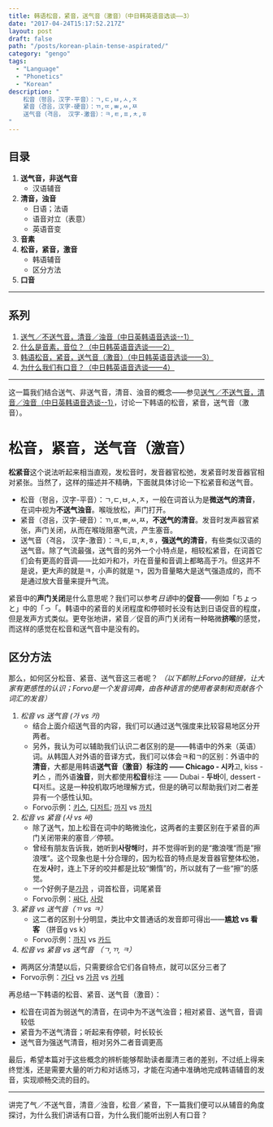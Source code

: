 ```yaml
---
title: 韩语松音，紧音，送气音（激音）（中日韩英语音选谈——3）
date: "2017-04-24T15:17:52.217Z"
layout: post
draft: false
path: "/posts/korean-plain-tense-aspirated/"
category: "gengo"
tags:
  - "Language"
  - "Phonetics"
  - "Korean"
description: "
    松音（평음，汉字-平音）：ㄱ,ㄷ,ㅂ,ㅅ,ㅈ
    紧音（경음，汉字-硬音）：ㄲ,ㄸ,ㅃ,ㅆ,ㅉ
    送气音（격음， 汉字-激音）：ㅋ,ㅌ,ㅍ,ㅊ,ㅎ
"
---
```


## 目录
1. **送气音，非送气音**
   - 汉语辅音
2. **清音，浊音**
    - 日语；法语
    - 语音对立（表意）
    - 英语音变
3. **音素**
4. **松音，紧音，激音**
   - 韩语辅音
   - 区分方法
5. **口音**

----
## 系列
1. [送气／不送气音，清音／浊音（中日英韩语音选谈--1）](https://www.jianshu.com/p/6f5cb3d07ea7)
2. [什么是音素，音位？（中日韩英语音选谈——2）](https://www.jianshu.com/p/2665b5655ef9)
3. [韩语松音，紧音，送气音（激音）（中日韩英语音选谈——3）](https://www.jianshu.com/p/8df495fc7558)
4. [为什么我们有口音？（中日韩英语音选谈——4）](https://www.jianshu.com/p/725252c47961)

----
这一篇我们结合送气、非送气音，清音、浊音的概念——参见[送气／不送气音，清音／浊音（中日英韩语音选谈--1）](https://www.jianshu.com/p/6f5cb3d07ea7)，讨论一下韩语的松音，紧音，送气音（激音）。

# 松音，紧音，送气音（激音）
**松紧音**这个说法听起来相当直观，发松音时，发音器官松弛，发紧音时发音器官相对紧张。当然了，这样的描述并不精确，下面就具体讨论一下松紧音和送气音。

- 松音（평음，汉字-平音）：ㄱ,ㄷ,ㅂ,ㅅ,ㅈ，一般在词首认为是**微送气的清音**，在词中视为**不送气浊音**。喉咙放松，声门打开。
- 紧音（경음，汉字-硬音）：ㄲ,ㄸ,ㅃ,ㅆ,ㅉ，**不送气的清音**。发音时发声器官紧张，声门关闭，从而在喉咙阻塞气流，产生塞音。
- 送气音（격음， 汉字-激音）：ㅋ,ㅌ,ㅍ,ㅊ,ㅎ，**强送气的清音**，有些类似汉语的送气音。除了气流最强，送气音的另外一个小特点是，相较松紧音，在词首它们会有更高的音调——比如카和가，카在音量和音调上都略高于가。但这并不是说，更大声的就是ㅋ，小声的就是ㄱ，因为音量略大是送气强造成的，而不是通过放大音量来提升气流。

紧音中的**声门关闭**是什么意思呢？我们可以参考*日语*中的**促音**——例如「ちょっと」中的「っ「。韩语中的紧音的关闭程度和停顿时长没有达到日语促音的程度，但是发声方式类似。更夸张地讲，紧音／促音的声门关闭有一种略微**挤喉**的感觉，而这样的感觉在松音和送气音中是没有的。

## 区分方法

那么，如何区分松音、紧音、送气音这三者呢？
*（以下都附上Forvo的链接，让大家有更感性的认识；Forvo是一个发音词典，由各种语言的使用者录制和贡献各个词汇的发音）*

1. *松音 vs 送气音 (가 vs 카)*
   - 结合上面介绍送气音的内容，我们可以通过送气强度来比较容易地区分开两者。
   - 另外，我认为可以辅助我们认识二者区别的是——韩语中的外来（英语）词。从韩国人对外语的音译方式，我们可以体会ㅋ和ㄱ的区别：外语中的**清音**，大都是用韩语**送气音（激音）**标注的 —— Chicago - 시**카**고, kiss - **키**스 ，而外语**浊音**，则大都使用**松音**标注 —— Dubai - **두바**이, dessert - **디**저트。这是一种投机取巧地理解方式，但是的确可以帮助我们对二者差异有一个感性认知。
   - Forvo示例：[키스](https://forvo.com/word/%ED%82%A4%EC%8A%A4/#ko), [디저트](https://forvo.com/word/%EB%94%94%EC%A0%80%ED%8A%B8/#ko); [까지](https://forvo.com/search/%ea%b9%8c%ec%a7%80/) vs [까치](https://forvo.com/search/%ea%b9%8c%ec%b9%98/)
2. *松音 vs 紧音 (사 vs 싸)*
   - 除了送气，加上松音在词中的略微浊化，这两者的主要区别在于紧音的声门关闭带来的塞音／停顿。
   - 曾经有朋友告诉我，她听到**사랑해**时，并不觉得听到的是“撒浪嘿“而是”擦浪嘿“。这个现象也是十分合理的，因为松音的特点是发音器官整体松弛，在发**사**时，连上下牙的咬并都是比较“懒惰”的，所以就有了一些“擦”的感觉。
   - 一个好例子是[가끔](https://forvo.com/word/%EA%B0%80%EB%81%94/#ko) ，词首松音，词尾紧音
   - Forvo示例：[싸다](https://forvo.com/word/싸다), [사랑](https://forvo.com/word/%EC%82%AC%EB%9E%91/#ko)
3. *紧音 vs 送气音（ㄲ vs ㅋ）*
    - 这二者的区别十分明显，类比中文普通话的发音即可得出——**尴尬 vs 看客** （拼音g vs k）
    - Forvo示例：[까지](https://forvo.com/search/%ea%b9%8c%ec%a7%80/)  vs [카드](https://forvo.com/word/%EC%B9%B4%EB%93%9C/#ko)
4.  *松音 vs 紧音 vs 送气音 （ㄱ,ㄲ, ㅋ）*
   - 两两区分清楚以后，只需要综合它们各自特点，就可以区分三者了
   - Forvo示例：[가다](https://forvo.com/word/%EA%B0%80%EB%8B%A4/#ko) vs [가끔](https://forvo.com/word/%EA%B0%80%EB%81%94/#ko) vs [카페](https://forvo.com/word/%EC%B9%B4%ED%8E%98/#ko)

再总结一下韩语的松音、紧音、送气音（激音）：

-  松音在词首为弱送气的清音，在词中为不送气浊音；相对紧音、送气音，音调较低
- 紧音为不送气清音；听起来有停顿，时长较长
- 送气音为强送气清音，相对另外二者音调更高

最后，希望本篇对于这些概念的辨析能够帮助读者厘清三者的差别，不过纸上得来终觉浅，还是需要大量的听力和对话练习，才能在沟通中准确地完成韩语辅音的发音，实现顺畅交流的目的。

----

讲完了气／不送气音，清音／浊音，松音／紧音，下一篇我们便可以从辅音的角度探讨，为什么我们讲话有口音，为什么我们能听出别人有口音？